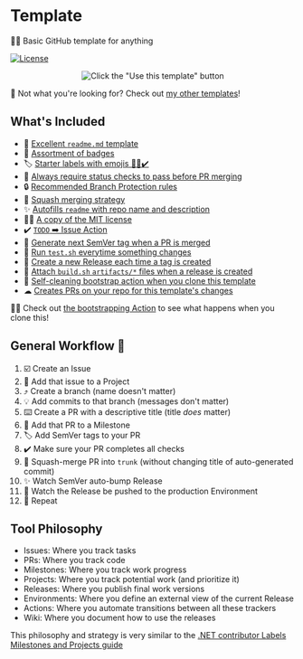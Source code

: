 # Template

🍰🚀 Basic GitHub template for anything

[![License](https://img.shields.io/github/license/jcbhmr/template)](./license.txt)

<div align="center">

![Click the "Use this template" button](https://user-images.githubusercontent.com/61068799/177676171-5d3d704a-1902-45d6-816b-97c0cdab5419.png)

</div>

🤔 Not what you're looking for? Check out [my other templates](https://github.com/jcbhmr?tab=repositories&type=template)!

## What's Included

- 📄 [Excellent `readme.md` template](./bootstrap/readme-template.ts)
- 📛 [Assortment of badges](./bootstrap/readme-badges.ts)
- 🏷️ [Starter labels with emojis 🐛✨✔️](./bootstrap/labels.yml)
- 🔀 [Always require status checks to pass before PR merging](./bootstrap/pr-status.ts)
- 🔒 [Recommended Branch Protection rules](./bootstrap/branch-protection.ts)
- 🥾 [Squash merging strategy](./bootstrap/pr-squash.ts)
- ✨ [Autofills `readme` with repo name and description](./bootstrap/ctx.ts)
- 👩‍⚖️ [A copy of the MIT license](./bootstrap/license-template.ts)
- ✔️ [`TODO` ➡️ Issue Action](./.github/workflows/todo.yml)
- 🚦 [Generate next SemVer tag when a PR is merged](./.github/workflows/semver.yml)
- 🧪 [Run `test.sh` everytime something changes](./.github/workflows/test.yml)
- 🚚 [Create a new Release each time a tag is created](./.github/workflows/release.yml)
- 🔗 [Attach `build.sh` `artifacts/*` files when a release is created](./.github/workflows/release.yml)
- 🧹 [Self-cleaning bootstrap action when you clone this template](./.github/workflows/bootstrap.yml)
- ☁ [Creates PRs on your repo for this template's changes](./.github/workflows/updates.yml)

🏃‍♂️ Check out [the bootstrapping Action](./github/workflows/bootstrap.yml) to see what happens when you clone this!

## General Workflow 🏢

1. ☑️ Create an Issue
2. 🚩 Add that issue to a Project
3. ⤴️ Create a branch (name doesn't matter)
4. 💡 Add commits to that branch (messages don't matter)
5. ⌨️ Create a PR with a descriptive title (title _does_ matter)
6. 🏁 Add that PR to a Milestone
7. 🏷️ Add SemVer tags to your PR
8. ✔️ Make sure your PR completes all checks
9. 🥾 Squash-merge PR into `trunk` (without changing title of auto-generated commit)
10. ✨ Watch SemVer auto-bump Release
11. 🚀 Watch the Release be pushed to the production Environment
12. 🔁 Repeat

## Tool Philosophy

- Issues: Where you track tasks
- PRs: Where you track code
- Milestones: Where you track work progress
- Projects: Where you track potential work (and prioritize it)
- Releases: Where you publish final work versions
- Environments: Where you define an external view of the current Release
- Actions: Where you automate transitions between all these trackers
- Wiki: Where you document how to use the releases

This philosophy and strategy is very similar to the [.NET contributor Labels Milestones and Projects guide](https://docs.microsoft.com/en-us/contribute/dotnet/labels-projects)
